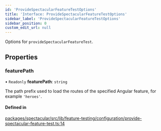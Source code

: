 ```yaml
---
id: 'ProvideSpectacularFeatureTestOptions'
title: 'Interface: ProvideSpectacularFeatureTestOptions'
sidebar_label: 'ProvideSpectacularFeatureTestOptions'
sidebar_position: 0
custom_edit_url: null
---
```


Options for `provideSpectacularFeatureTest`.

## Properties

### featurePath

• `Readonly` **featurePath**: `string`

The path prefix used to load the routes of the specified Angular feature, for
example `'heroes'`.

#### Defined in

[packages/spectacular/src/lib/feature-testing/configuration/provide-spectacular-feature-test.ts:14](https://github.com/ngworker/ngworker/blob/c91c5ac/packages/spectacular/src/lib/feature-testing/configuration/provide-spectacular-feature-test.ts#L14)

